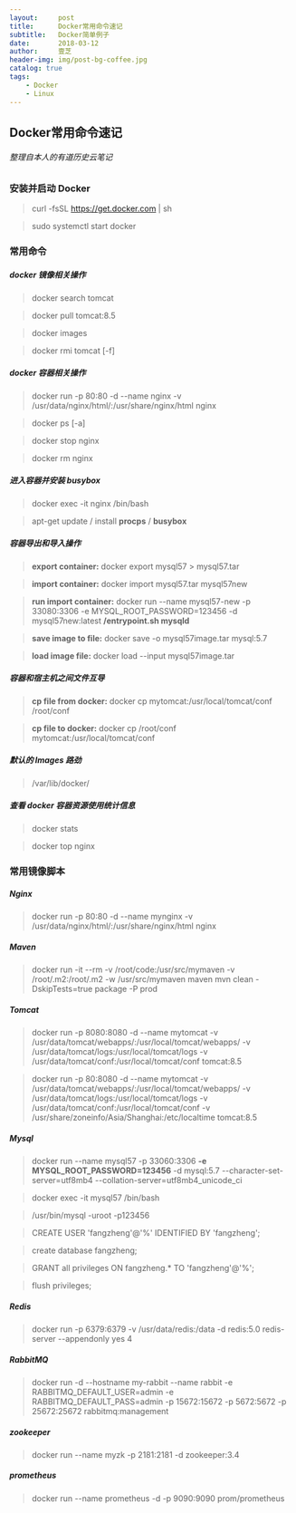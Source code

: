 ```yaml
---
layout:     post
title:      Docker常用命令速记
subtitle:   Docker简单例子
date:       2018-03-12
author:     壹芝
header-img: img/post-bg-coffee.jpg
catalog: true
tags:
    - Docker
    - Linux
---
```


## Docker常用命令速记

###### 整理自本人的有道历史云笔记

### 安装并启动 Docker

>  curl -fsSL https://get.docker.com | sh

> sudo systemctl start docker

### 常用命令

##### docker 镜像相关操作
> docker search tomcat

> docker pull tomcat:8.5

> docker images

> docker rmi tomcat [-f]

##### docker 容器相关操作
> docker run -p 80:80 -d --name nginx -v /usr/data/nginx/html/:/usr/share/nginx/html nginx 

> docker ps [-a]

> docker stop nginx

> docker rm nginx

##### 进入容器并安装 busybox
> docker exec -it nginx /bin/bash

> apt-get update / install **procps** / **busybox**

##### 容器导出和导入操作

> **export container:**  docker export mysql57 > mysql57.tar

> **import container:** docker import mysql57.tar mysql57new

> **run import container:**  docker run --name mysql57-new -p 33080:3306 -e MYSQL_ROOT_PASSWORD=123456 -d mysql57new:latest  **/entrypoint.sh mysqld**  

> **save image to file:** docker save -o mysql57image.tar mysql:5.7

> **load image file:** docker load --input mysql57image.tar

##### 容器和宿主机之间文件互导

> **cp file from docker:** docker cp mytomcat:/usr/local/tomcat/conf /root/conf

> **cp file to docker:** docker cp /root/conf mytomcat:/usr/local/tomcat/conf 

##### 默认的 Images 路劲
> /var/lib/docker/

##### 查看 docker 容器资源使用统计信息
> docker stats

> docker top nginx

### 常用镜像脚本

##### Nginx
> docker run -p 80:80 -d --name mynginx -v /usr/data/nginx/html/:/usr/share/nginx/html nginx 

##### Maven
> docker run -it --rm -v /root/code:/usr/src/mymaven -v /root/.m2:/root/.m2  -w /usr/src/mymaven maven mvn clean -DskipTests=true package -P prod

##### Tomcat
> docker run -p 8080:8080 -d --name mytomcat -v /usr/data/tomcat/webapps/:/usr/local/tomcat/webapps/ -v  /usr/data/tomcat/logs:/usr/local/tomcat/logs -v /usr/data/tomcat/conf:/usr/local/tomcat/conf tomcat:8.5

> docker run -p 80:8080 -d --name mytomcat -v /usr/data/tomcat/webapps/:/usr/local/tomcat/webapps/ -v /usr/data/tomcat/logs:/usr/local/tomcat/logs -v /usr/data/tomcat/conf:/usr/local/tomcat/conf -v /usr/share/zoneinfo/Asia/Shanghai:/etc/localtime tomcat:8.5

##### Mysql
> docker run --name mysql57 -p 33060:3306 **-e MYSQL_ROOT_PASSWORD=123456** -d mysql:5.7 --character-set-server=utf8mb4 --collation-server=utf8mb4_unicode_ci

> docker exec -it mysql57 /bin/bash

> /usr/bin/mysql -uroot -p123456

> CREATE USER 'fangzheng'@'%' IDENTIFIED BY 'fangzheng';

> create database fangzheng;

> GRANT all privileges ON fangzheng.*  TO 'fangzheng'@'%';

> flush privileges;

##### Redis
> docker run -p 6379:6379 -v /usr/data/redis:/data  -d redis:5.0 redis-server --appendonly yes
4

##### RabbitMQ
> docker run -d --hostname my-rabbit --name rabbit -e RABBITMQ_DEFAULT_USER=admin -e RABBITMQ_DEFAULT_PASS=admin -p 15672:15672 -p 5672:5672 -p 25672:25672 rabbitmq:management

##### zookeeper
> docker run --name myzk -p 2181:2181 -d zookeeper:3.4

##### prometheus
> docker run --name prometheus -d -p 9090:9090 prom/prometheus
 
